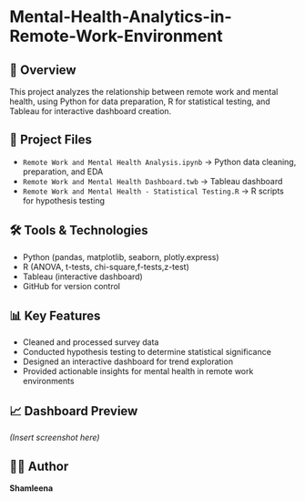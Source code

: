 # Mental-Health-Analytics-in-Remote-Work-Environment

## 📌 Overview
This project analyzes the relationship between remote work and mental health, using Python for data preparation, R for statistical testing, and Tableau for interactive dashboard creation.

## 📂 Project Files
- `Remote Work and Mental Health Analysis.ipynb` → Python data cleaning, preparation, and EDA
- `Remote Work and Mental Health Dashboard.twb` → Tableau dashboard
- `Remote Work and Mental Health - Statistical Testing.R` → R scripts for hypothesis testing

## 🛠 Tools & Technologies
- Python (pandas, matplotlib, seaborn, plotly.express)
- R (ANOVA, t-tests, chi-square,f-tests,z-test)
- Tableau (interactive dashboard)
- GitHub for version control

## 📊 Key Features
- Cleaned and processed survey data
- Conducted hypothesis testing to determine statistical significance
- Designed an interactive dashboard for trend exploration
- Provided actionable insights for mental health in remote work environments

## 📈 Dashboard Preview
*(Insert screenshot here)*

## 🧑‍💻 Author
**Shamleena**
